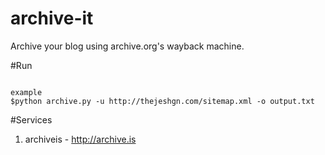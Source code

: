 archive-it
==========

Archive your blog using archive.org's wayback machine. 



#Run

```

example
$python archive.py -u http://thejeshgn.com/sitemap.xml -o output.txt

```


#Services

1. archiveis - http://archive.is



